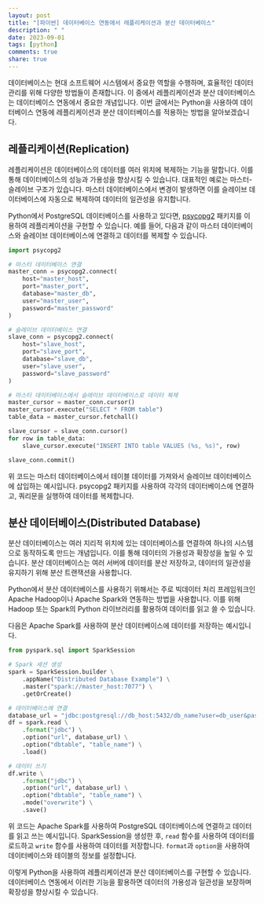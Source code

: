 ```yaml
---
layout: post
title: "[파이썬] 데이터베이스 연동에서 레플리케이션과 분산 데이터베이스"
description: " "
date: 2023-09-01
tags: [python]
comments: true
share: true
---
```


데이터베이스는 현대 소프트웨어 시스템에서 중요한 역할을 수행하며, 효율적인 데이터 관리를 위해 다양한 방법들이 존재합니다. 이 중에서 레플리케이션과 분산 데이터베이스는 데이터베이스 연동에서 중요한 개념입니다. 이번 글에서는 Python을 사용하여 데이터베이스 연동에 레플리케이션과 분산 데이터베이스를 적용하는 방법을 알아보겠습니다.

## 레플리케이션(Replication)

레플리케이션은 데이터베이스의 데이터를 여러 위치에 복제하는 기능을 말합니다. 이를 통해 데이터베이스의 성능과 가용성을 향상시킬 수 있습니다. 대표적인 예로는 마스터-슬레이브 구조가 있습니다. 마스터 데이터베이스에서 변경이 발생하면 이를 슬레이브 데이터베이스에 자동으로 복제하여 데이터의 일관성을 유지합니다.

Python에서 PostgreSQL 데이터베이스를 사용하고 있다면, [psycopg2](https://www.psycopg.org/) 패키지를 이용하여 레플리케이션을 구현할 수 있습니다. 예를 들어, 다음과 같이 마스터 데이터베이스와 슬레이브 데이터베이스에 연결하고 데이터를 복제할 수 있습니다.

```python
import psycopg2

# 마스터 데이터베이스 연결
master_conn = psycopg2.connect(
    host="master_host",
    port="master_port",
    database="master_db",
    user="master_user",
    password="master_password"
)

# 슬레이브 데이터베이스 연결
slave_conn = psycopg2.connect(
    host="slave_host",
    port="slave_port",
    database="slave_db",
    user="slave_user",
    password="slave_password"
)

# 마스터 데이터베이스에서 슬레이브 데이터베이스로 데이터 복제
master_cursor = master_conn.cursor()
master_cursor.execute("SELECT * FROM table")
table_data = master_cursor.fetchall()

slave_cursor = slave_conn.cursor()
for row in table_data:
    slave_cursor.execute("INSERT INTO table VALUES (%s, %s)", row)

slave_conn.commit()
```

위 코드는 마스터 데이터베이스에서 테이블 데이터를 가져와서 슬레이브 데이터베이스에 삽입하는 예시입니다. psycopg2 패키지를 사용하여 각각의 데이터베이스에 연결하고, 쿼리문을 실행하여 데이터를 복제합니다.

## 분산 데이터베이스(Distributed Database)

분산 데이터베이스는 여러 지리적 위치에 있는 데이터베이스를 연결하여 하나의 시스템으로 동작하도록 만드는 개념입니다. 이를 통해 데이터의 가용성과 확장성을 높일 수 있습니다. 분산 데이터베이스는 여러 서버에 데이터를 분산 저장하고, 데이터의 일관성을 유지하기 위해 분산 트랜잭션을 사용합니다.

Python에서 분산 데이터베이스를 사용하기 위해서는 주로 빅데이터 처리 프레임워크인 Apache Hadoop이나 Apache Spark와 연동하는 방법을 사용합니다. 이를 위해 Hadoop 또는 Spark의 Python 라이브러리를 활용하여 데이터를 읽고 쓸 수 있습니다.

다음은 Apache Spark를 사용하여 분산 데이터베이스에 데이터를 저장하는 예시입니다.

```python
from pyspark.sql import SparkSession

# Spark 세션 생성
spark = SparkSession.builder \
    .appName("Distributed Database Example") \
    .master("spark://master_host:7077") \
    .getOrCreate()

# 데이터베이스에 연결
database_url = "jdbc:postgresql://db_host:5432/db_name?user=db_user&password=db_password"
df = spark.read \
    .format("jdbc") \
    .option("url", database_url) \
    .option("dbtable", "table_name") \
    .load()

# 데이터 쓰기
df.write \
    .format("jdbc") \
    .option("url", database_url) \
    .option("dbtable", "table_name") \
    .mode("overwrite") \
    .save()
```

위 코드는 Apache Spark를 사용하여 PostgreSQL 데이터베이스에 연결하고 데이터를 읽고 쓰는 예시입니다. SparkSession을 생성한 후, `read` 함수를 사용하여 데이터를 로드하고 `write` 함수를 사용하여 데이터를 저장합니다. `format`과 `option`을 사용하여 데이터베이스와 테이블의 정보를 설정합니다.

이렇게 Python을 사용하여 레플리케이션과 분산 데이터베이스를 구현할 수 있습니다. 데이터베이스 연동에서 이러한 기능을 활용하면 데이터의 가용성과 일관성을 보장하며 확장성을 향상시킬 수 있습니다.